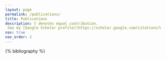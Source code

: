 ```yaml
---
layout: page
permalink: /publications/
title: Publications
description: † denotes equal contribution. 
 See my [Google Scholar profile](https://scholar.google.com/citations?user=orRK6ooAAAAJ&hl=en) for the latest publications.
nav: true
nav_order: 2
---
```


<!-- _pages/publications.md -->

<!-- Bibsearch Feature -->
<!-- 
{% include bib_search.liquid %}
-->
<div class="publications">

{% bibliography %}

</div>
